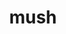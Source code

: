 ---
category: 4-letters
denotation: null
name: mush
reference_link: https://www.etymonline.com/word/mush
root_language: null
root_name: null
title: mush
type: free
word_sums:
- respelling: mush
  sum: 'Mush + '
---